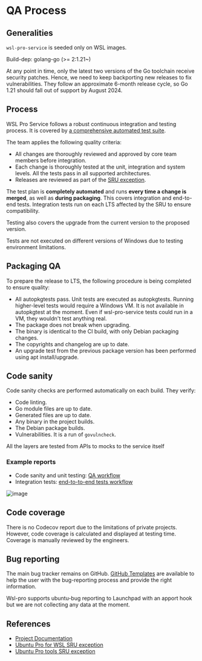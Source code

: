 # QA Process

## Generalities

`wsl-pro-service` is seeded only on WSL images.

Build-dep: golang-go (\>= 2:1.21\~)

At any point in time, only the latest two versions of the Go toolchain receive security patches. Hence, we need to keep backporting new releases to fix vulnerabilities. They follow an approximate 6-month release cycle, so Go 1.21 should fall out of support by August 2024.

## Process

WSL Pro Service follows a robust continuous integration and testing process. It is covered by [a comprehensive automated test suite](https://github.com/canonical/ubuntu-pro-for-windows/actions/workflows/qa.yaml).

The team applies the following quality criteria:

- All changes are thoroughly reviewed and approved by core team members before integration.
- Each change is thoroughly tested at the unit, integration and system levels. All the tests pass in all supported architectures.
- Releases are reviewed as part of the [SRU exception](https://wiki.ubuntu.com/UbuntuProForWSLUpdates).


The test plan is **completely automated** and runs **every time a change is merged**, as well as **during packaging**. This covers integration and end-to-end tests. Integration tests run on each LTS affected by the SRU to ensure compatibility. 

Testing also covers the upgrade from the current version to the proposed version.

Tests are not executed on different versions of Windows due to testing environment limitations.

## Packaging QA

To prepare the release to LTS, the following procedure is being completed to ensure quality:

-   All autopkgtests pass. Unit tests are executed as autopkgtests. Running higher-level tests would require a Windows VM. It is not available in autopkgtest at the moment. Even if wsl-pro-service tests could run in a VM, they wouldn't test anything real.
-   The package does not break when upgrading.
-   The binary is identical to the CI build, with only Debian packaging changes.
-   The copyrights and changelog are up to date.
-   An upgrade test from the previous package version has been performed using apt install/upgrade.

## Code sanity

Code sanity checks are performed automatically on each build. They verify:

-   Code linting.
-   Go module files are up to date.
-   Generated files are up to date.
-   Any binary in the project builds.
-   The Debian package builds.
-   Vulnerabilities. It is a run of `govulncheck`.

All the layers are tested from APIs to mocks to the service itself

### Example reports


- Code sanity and unit testing: [QA workflow](https://github.com/canonical/ubuntu-pro-for-windows/actions/workflows/qa.yaml?query=branch%3Amain)
- Integration tests: [end-to-to-end tests workflow](https://github.com/canonical/ubuntu-pro-for-windows/actions/workflows/qa-azure.yaml?query=branch%3Amain)

<!-- This link is broken because the repo is private -->
![image](https://github.com/canonical/ubuntu-pro-for-windows/assets/1928546/649084df-1889-471a-a211-df3ae890a8fd)

## Code coverage

There is no Codecov report due to the limitations of private projects.
However, code coverage is calculated and displayed at testing time.
Coverage is manually reviewed by the engineers.

## Bug reporting

The main bug tracker remains on GitHub. [GitHub Templates](https://github.com/canonical/ubuntu-pro-for-windows/issues/new/choose)
are available to help the user with the bug-reporting process and provide the right information.

Wsl-pro supports ubuntu-bug reporting to Launchpad with an apport hook but we are not collecting any data at the moment.

## References

-  [Project Documentation](https://canonical-ubuntu-pro-for-windows.readthedocs-hosted.com/en/latest/)
-  [Ubuntu Pro for WSL SRU exception](https://wiki.ubuntu.com/UbuntuProForWSLUpdates)
-  [Ubuntu Pro tools SRU exception](https://wiki.ubuntu.com/UbuntuAdvantageToolsUpdates)
